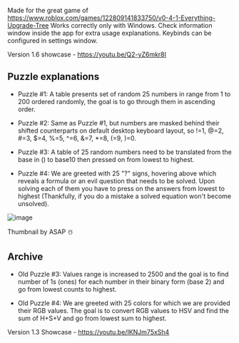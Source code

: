 Made for the great game of https://www.roblox.com/games/122809141833750/v0-4-1-Everything-Upgrade-Tree
Works correctly only with Windows. Check information window inside the app for extra usage explanations. Keybinds can be configured in settings window.

Version 1.6 showcase - https://youtu.be/Q2-yZ6mkr8I

## Puzzle explanations 
- Puzzle #1:
A table presents set of random 25 numbers in range from 1 to 200 ordered randomly,
the goal is to go through them in ascending order.

- Puzzle #2:
Same as Puzzle #1, but numbers are masked behind their shifted counterparts on default desktop keyboard layout, so
!=1, @=2, #=3, $=4, %=5, ^=6, &=7, *=8, (=9, )=0.

- Puzzle #3:
A table of 25 random numbers need to be translated from the base in () to base10 then pressed on from lowest to highest.

- Puzzle #4:
We are greeted with 25 "?" signs, hovering above which reveals a formula or an evil question that needs to be solved.
Upon solving each of them you have to press on the answers from lowest to highest
(Thankfully, if you do a mistake a solved equation won't become unsolved).



![image](https://github.com/user-attachments/assets/6edba1ee-69ca-4e1f-b467-9ab8b7044b20)

Thumbnail by ASAP ☃️

## Archive
- Old Puzzle #3:
Values range is increased to 2500 and the goal is to find number of 1s (ones) for each number in their binary form (base 2) and go from lowest counts to highest.

- Old Puzzle #4:
We are greeted with 25 colors for which we are provided their RGB values. The goal is to convert RGB
values to HSV and find the sum of H+S+V and go from lowest sum to highest.

Version 1.3 Showcase - https://youtu.be/IKNJm75xSh4
